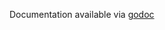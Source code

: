 Documentation available via [godoc](https://godoc.org/github.com/honeycombio/beeline-go/wrappers/hnysqlx)

